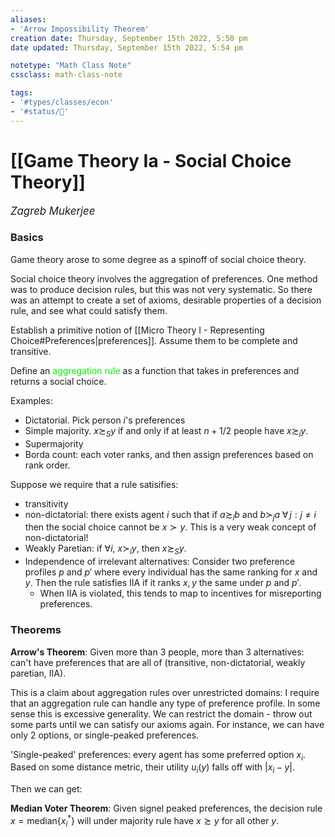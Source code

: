 ```yaml
---
aliases:
- 'Arrow Impossibility Theorem'
creation date: Thursday, September 15th 2022, 5:50 pm
date updated: Thursday, September 15th 2022, 5:54 pm

notetype: "Math Class Note"
cssclass: math-class-note

tags: 
- '#types/classes/econ'
- '#status/🚧'
---
```


# [[Game Theory Ia - Social Choice Theory]]
<span style = "font-size:120%"><i >Zagreb Mukerjee </i></span>

### Basics 
Game theory arose to some degree as a spinoff of social choice theory. 

Social choice theory involves the aggregation of preferences. One method was to produce decision rules, but this was not very systematic. So there was an attempt to create a set of axioms, desirable properties of a decision rule, and see what could satisfy them. 

Establish a primitive notion of [[Micro Theory I - Representing Choice#Preferences|preferences]]. Assume them to be complete and transitive. 

Define an <font color=gree>aggregation rule</font> as a function that takes in preferences and returns a social choice. 

Examples: 
- Dictatorial. Pick person $i$'s preferences
- Simple majority. $x \succsim_S y$ if and only if at least $n+1/2$ people have $x \succsim_i y$. 
- Supermajority
- Borda count: each voter ranks, and then assign preferences based on rank order. 

Suppose we require that a rule satisifies: 
- transitivity 
- non-dictatorial: there exists agent $i$ such that if $a \succsim_i b$ and $b \succ_j a \; \forall \, j: j\neq i$ then the social choice cannot be $x \succ y$. This is a very weak concept of non-dictatorial!
- Weakly Paretian: if $\forall i$, $x \succ_i y$, then $x \succsim_S y$. 
- Independence of irrelevant alternatives: Consider two preference profiles $p$ and $p'$ where every individual has the same ranking for $x$ and $y$. Then the rule satisfies IIA if it ranks $x,y$ the same under $p$ and $p'$. 
	- When IIA is violated, this tends to map to incentives for misreporting preferences. 

### Theorems

**Arrow's Theorem**: Given more than 3 people, more than 3 alternatives: can't have preferences that are all of (transitive, non-dictatorial, weakly paretian, IIA). 

This is a claim about aggregation rules over unrestricted domains: I require that an aggregation rule can handle any type of preference profile. In some sense this is excessive generality. We can restrict the domain - throw out some parts until we can satisfy our axioms again. For instance, we can have only 2 options, or single-peaked preferences. 

'Single-peaked' preferences: every agent has some preferred option $x_i$. Based on some distance metric, their utility $u_i(y)$ falls off with $|x_i - y|$. 

Then we can get:

**Median Voter Theorem**: Given signel peaked preferences, the decision rule $x = \text{median} \{x_i^*\}$ will under majority rule have $x \succsim y$ for all other $y$.  
